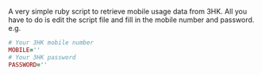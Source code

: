 A very simple ruby script to retrieve mobile usage data from 3HK.
All you have to do is edit the script file and fill in the mobile number and password.
e.g.

```ruby
# Your 3HK mobile number
MOBILE=''
# Your 3HK password
PASSWORD=''
```
